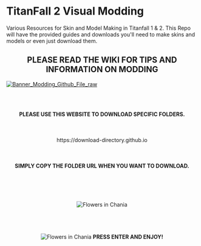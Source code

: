 # TitanFall 2 Visual Modding
Various Resources for Skin and Model Making in Titanfall 1 & 2.
This Repo will have the provided guides and downloads you'll need to make skins and models or even just download them.
<br>
 <h2 align="center" >PLEASE READ THE WIKI FOR TIPS AND INFORMATION ON MODDING</h2>

[![Banner_Modding_Github_File_raw](https://user-images.githubusercontent.com/23240514/167009287-b7ca6a1d-bc92-417d-baf1-e1a30c05a98a.png)](https://titanfall-skin-group.gitbook.io/titanfall-2-skin-creation)

<br>
<br>
<p align="center" >
 <strong>PLEASE USE THIS WEBSITE TO DOWNLOAD SPECIFIC FOLDERS.</strong><br><br><br><br>https://download-directory.github.io <br><br><br><br>
 <strong>SIMPLY COPY THE FOLDER URL WHEN YOU WANT TO DOWNLOAD. </strong><br><br><br><br><br>
<br>

<img src="https://user-images.githubusercontent.com/23240514/151678542-c5f65e38-01e3-4d17-b066-79ad5897a90e.png" alt="Flowers in Chania">
 <br><br><br><br><br>

<img src="https://user-images.githubusercontent.com/23240514/167010823-5dac34f5-09f8-4f91-b693-a98eb1273815.png" alt="Flowers in Chania">
<strong>PRESS ENTER AND ENJOY!</strong>
</p>
